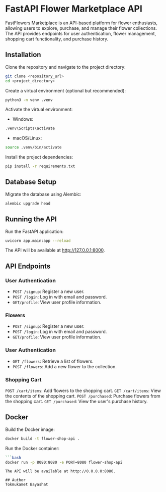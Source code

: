 # FastAPI Flower Marketplace API

FastFlowers Marketplace is an API-based platform for flower enthusiasts, allowing users to explore, purchase, and manage their flower collections. The API provides endpoints for user authentication, flower management, shopping cart functionality, and purchase history.


## Installation

Clone the repository and navigate to the project directory:

```bash
git clone <repository_url>
cd <project_directory>
```

Create a virtual environment (optional but recommended):

```bash
python3 -m venv .venv
```

Activate the virtual environment:

* Windows:
```bash
.venv\Scripts\activate
```

* macOS/Linux:
```bash
source .venv/bin/activate
```

Install the project dependencies:
```bash
pip install -r requirements.txt
```

## Database Setup

Migrate the database using Alembic:

```bash
alembic upgrade head
```

## Running the API

Run the FastAPI application:

```bash
uvicorn app.main:app --reload
```
The API will be available at http://127.0.0.1:8000.

## API Endpoints

### User Authentication
* `POST /signup`: Register a new user.
* `POST /login`: Log in with email and password.
* `GET/profile`: View user profile information.

### Flowers
* `POST /signup`: Register a new user.
* `POST /login`: Log in with email and password.
* `GET/profile`: View user profile information.

### User Authentication
* `GET /flowers`: Retrieve a list of flowers.
* `POST /flowers`: Add a new flower to the collection.

### Shopping Cart
`POST /cart/items`: Add flowers to the shopping cart.
`GET /cart/items`: View the contents of the shopping cart.
`POST /purchased`: Purchase flowers from the shopping cart.
`GET /purchased`: View the user's purchase history.

## Docker
Build the Docker image:
```bash
docker build -t flower-shop-api .
```

Run the Docker container:

```bash
```bash
docker run -p 8080:8080 -e PORT=8080 flower-shop-api
```
```
The API will be available at http://0.0.0.0:8080.

## Author
Tokmukamet Bayashat